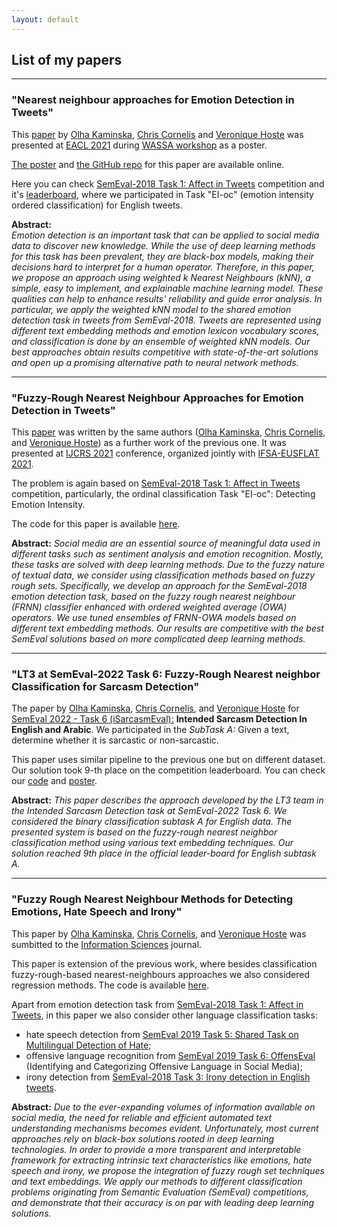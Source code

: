 ```yaml
---
layout: default
---
```

<!--<h1 style="color:Tomato;text-align:justify;">Machine Learning and Natural Language Processing research</h1> -->
<!--<p.main-text style="margin-top:10px;text-align:justify;"></p.main-text>-->
<!--<p style="margin-top:10px;text-align:justify;"></p>-->

<h2>List of my papers</h2>

------------------------------------------------------------------

<h3>"Nearest neighbour approaches for Emotion Detection in Tweets"</h3>

This <a href="https://www.aclweb.org/anthology/2021.wassa-1.22/">paper</a> by <a href="https://scholar.google.com/citations?hl=en&user=yRgJkEwAAAAJ">Olha Kaminska</a>, <a href="https://scholar.google.com/citations?hl=en&user=ln46HlkAAAAJ">Chris Cornelis</a> and <a href="https://scholar.google.com/citations?hl=en&user=WxOsW3IAAAAJ">Veronique Hoste</a> was presented at <a href="https://2021.eacl.org/">EACL 2021</a> during <a href="https://wt-public.emm4u.eu/wassa2021/">WASSA workshop</a> as a poster.

<a href="https://olha-kaminska.github.io/WASSA2021_poster_Olha_Kaminska.pdf">The poster</a> and <a href="https://github.com/olha-kaminska/wknn_emotion_detection">the GitHub repo</a> for this paper are available online.

Here you can check <a href="https://competitions.codalab.org/competitions/17751">SemEval-2018 Task 1: Affect in Tweets</a> competition and it's <a href="https://competitions.codalab.org/competitions/17751#results">leaderboard</a>, where we participated in Task "EI-oc" (emotion intensity ordered classification) for English tweets. 

<b>Abstract:</b>  
<i>Emotion detection is an important task that can be applied to social media data to discover new knowledge. While the use of deep learning methods for this task has been prevalent, they are black-box models, making their decisions hard to interpret for a human operator. Therefore, in this paper, we propose an approach using weighted k Nearest Neighbours (kNN), a simple, easy to implement, and explainable machine learning model. These qualities can help to enhance results' reliability and guide error analysis. In particular, we apply the weighted kNN model to the shared emotion detection task in tweets from SemEval-2018. Tweets are represented using different text embedding methods and emotion lexicon vocabulary scores, and classification is done by an ensemble of weighted kNN models. Our best approaches obtain results competitive with state-of-the-art solutions and open up a promising alternative path to neural network methods.</i>

------------------------------------------------------------------

<h3>"Fuzzy-Rough Nearest Neighbour Approaches for Emotion Detection in Tweets"</h3>

This [paper](https://arxiv.org/abs/2107.05392) was written by the same authors ([Olha Kaminska](https://scholar.google.com/citations?hl=en&user=yRgJkEwAAAAJ), [Chris Cornelis](https://scholar.google.com/citations?hl=en&user=ln46HlkAAAAJ), and [Veronique Hoste](https://scholar.google.com/citations?hl=en&user=WxOsW3IAAAAJ)) as a further work of the previous one. It was presented at [IJCRS 2021](http://ifsa-eusflat2021.eu/ijcrs_conf.html) conference, organized jointly with [IFSA-EUSFLAT 2021](http://ifsa-eusflat2021.eu/). 

The problem is again based on [SemEval-2018 Task 1: Affect in Tweets](https://competitions.codalab.org/competitions/17751) competition, particularly, the ordinal classification Task "EI-oc": Detecting Emotion Intensity.

The code for this paper is available [here](https://github.com/olha-kaminska/frnn_emotion_detection).

<b>Abstract:</b>
*Social media are an essential source of meaningful data used in different tasks such as sentiment analysis and emotion recognition. Mostly, these tasks are solved with deep learning methods. Due to the fuzzy nature of textual data, we consider using classification methods based on fuzzy rough sets.*
*Specifically, we develop an approach for the SemEval-2018 emotion detection task, based on the fuzzy rough nearest neighbour (FRNN) classifier enhanced with ordered weighted average (OWA) operators. We use tuned ensembles of FRNN-OWA models based on different text embedding methods. Our results are competitive with the best SemEval solutions based on more complicated deep learning methods.*

------------------------------------------------------------------

<h3>"LT3 at SemEval-2022 Task 6: Fuzzy-Rough Nearest neighbor Classification for Sarcasm Detection"</h3>

The paper by [Olha Kaminska](https://scholar.google.com/citations?hl=en&user=yRgJkEwAAAAJ), [Chris Cornelis](https://scholar.google.com/citations?hl=en&user=ln46HlkAAAAJ), and [Veronique Hoste](https://scholar.google.com/citations?hl=en&user=WxOsW3IAAAAJ) for [SemEval 2022 - Task 6 (iSarcasmEval):](https://codalab.lisn.upsaclay.fr/competitions/1340) **Intended Sarcasm Detection In English and Arabic**. We participated in the *SubTask A:* Given a text, determine whether it is sarcastic or non-sarcastic.

This paper uses similar pipeline to the previous one but on different dataset. Our solution took 9-th place on the competition leaderboard. You can check our [code](https://github.com/olha-kaminska/frnn_emotion_detection/tree/iSarcasmEval) and [poster](https://github.com/olha-kaminska/frnn_emotion_detection/blob/5bc16e940849eeaf9f19c06380c89df955a52e82/iSarcasm_poster.pdf).

<b>Abstract:</b> 
*This paper describes the approach developed by the LT3 team in the Intended Sarcasm Detection task at SemEval-2022 Task 6. We considered the binary classification subtask A for English data. The presented system is based on the fuzzy-rough nearest neighbor classification method using various text embedding techniques. Our solution reached 9th place in the official leader-board for English subtask A.*

------------------------------------------------------------------

<h3>"Fuzzy Rough Nearest Neighbour Methods for Detecting Emotions, Hate Speech and Irony"</h3>

This paper by [Olha Kaminska](https://scholar.google.com/citations?hl=en&user=yRgJkEwAAAAJ), [Chris Cornelis](https://scholar.google.com/citations?hl=en&user=ln46HlkAAAAJ), and [Veronique Hoste](https://scholar.google.com/citations?hl=en&user=WxOsW3IAAAAJ) was sumbitted to the [Information Sciences](https://www.sciencedirect.com/journal/information-sciences) journal.

This paper is extension of the previous work, where besides classification fuzzy-rough-based nearest-neighbours approaches we also considered regression methods. The code is available [here](https://github.com/olha-kaminska/frnn_emotion_detection/tree/emotions_irony_hatespeech).

Apart from emotion detection task from <a href="https://competitions.codalab.org/competitions/17751">SemEval-2018 Task 1: Affect in Tweets</a>, in this paper we also consider other language classification tasks: 
 - hate speech detection from [SemEval 2019 Task 5: Shared Task on Multilingual Detection of Hate](https://competitions.codalab.org/competitions/19935);
 - offensive language recognition from [SemEval 2019 Task 6: OffensEval](https://competitions.codalab.org/competitions/20011) (Identifying and Categorizing Offensive Language in Social Media);
 - irony detection from [SemEval-2018 Task 3: Irony detection in English tweets](https://competitions.codalab.org/competitions/17468).

<b>Abstract:</b> 
*Due to the ever-expanding volumes of information available on social media, the need for reliable and efficient automated text understanding mechanisms becomes evident. Unfortunately, most current approaches rely on black-box solutions rooted in deep learning technologies. In order to provide a more transparent and interpretable framework for extracting intrinsic text characteristics like emotions, hate speech and irony, we propose the integration of fuzzy rough set techniques and text embeddings. We apply our methods to different classification problems originating from Semantic Evaluation (SemEval) competitions, and demonstrate that their accuracy is on par with leading deep learning solutions.*

